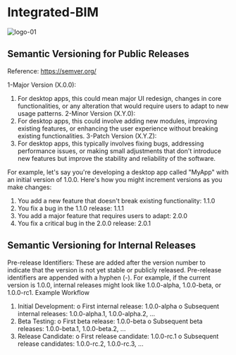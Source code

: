 # Integrated-BIM

![logo-01](https://github.com/Integrated-BIM/Integrated-BIM/assets/114195917/2d2b1e27-b1ea-4915-aa62-49e127e2be1b)


## Semantic Versioning for Public Releases
Reference: https://semver.org/

1-Major Version (X.0.0):
1.	For desktop apps, this could mean major UI redesign, changes in core functionalities, or any alteration that would require users to adapt to new usage patterns.
2-Minor Version (X.Y.0):
1.	For desktop apps, this could involve adding new modules, improving existing features, or enhancing the user experience without breaking existing functionalities.
3-Patch Version (X.Y.Z):
1.	For desktop apps, this typically involves fixing bugs, addressing performance issues, or making small adjustments that don't introduce new features but improve the stability and reliability of the software.

For example, let's say you're developing a desktop app called "MyApp" with an initial version of 1.0.0. Here's how you might increment versions as you make changes:
1.	You add a new feature that doesn't break existing functionality: 1.1.0
2.	You fix a bug in the 1.1.0 release: 1.1.1
3.	You add a major feature that requires users to adapt: 2.0.0
4.	You fix a critical bug in the 2.0.0 release: 2.0.1







## Semantic Versioning for Internal Releases

Pre-release Identifiers: These are added after the version number to indicate that the version is not yet stable or publicly released. Pre-release identifiers are appended with a hyphen (-). For example, if the current version is 1.0.0, internal releases might look like 1.0.0-alpha, 1.0.0-beta, or 1.0.0-rc1.
Example Workflow
1.	Initial Development:
o	First internal release: 1.0.0-alpha
o	Subsequent internal releases: 1.0.0-alpha.1, 1.0.0-alpha.2, ...
2.	Beta Testing:
o	First beta release: 1.0.0-beta
o	Subsequent beta releases: 1.0.0-beta.1, 1.0.0-beta.2, ...
3.	Release Candidate:
o	First release candidate: 1.0.0-rc.1
o	Subsequent release candidates: 1.0.0-rc.2, 1.0.0-rc.3, ...







